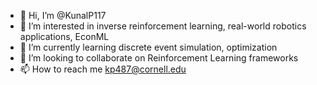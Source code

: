 - 👋 Hi, I’m @KunalP117
- 👀 I’m interested in inverse reinforcement learning, real-world robotics applications, EconML
- 🌱 I’m currently learning discrete event simulation, optimization
- 💞️ I’m looking to collaborate on Reinforcement Learning frameworks
- 📫 How to reach me kp487@cornell.edu

<!---
KunalP117/KunalP117 is a ✨ special ✨ repository because its `README.md` (this file) appears on your GitHub profile.
You can click the Preview link to take a look at your changes.
--->
